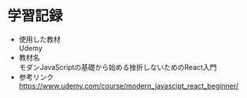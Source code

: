 # 学習記録
- 使用した教材  
  Udemy  
- 教材名  
  モダンJavaScriptの基礎から始める挫折しないためのReact入門  
- 参考リンク  
  https://www.udemy.com/course/modern_javascipt_react_beginner/
